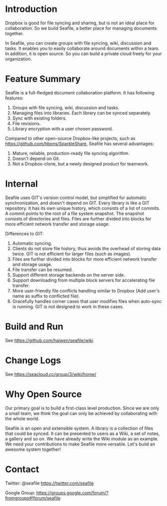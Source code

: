 Introduction
============

Dropbox is good for file syncing and sharing, but is not an ideal place for collaboration. So we build Seafile, a better place for managing documents together. 

In Seafile, you can create groups with file syncing, wiki, discussion and tasks. It enables you to easily collaborate around documents within a team. In addition, it is open source. So you can build a private cloud freely for your organization.

Feature Summary
===============

Seafile is a full-fledged document collaboration platform. It has following features:

1. Groups with file syncing, wiki, discussion and tasks.
2. Managing files into libraries. Each library can be synced separately.
3. Sync with existing folders.
4. File revisions.
5. Library encryption with a user chosen password.

Compared to other open-source Dropbox-like projects, such as
<https://github.com/hbons/SparkleShare>, Seafile has several advantages:

1. Mature, reliable, production-ready file syncing algorithm.
2. Doesn't depend on Git.
3. Not a Dropbox-clone, but a newly designed product for teamwork. 

Internal
========

Seafile uses GIT's version control model, but simplified for automatic
synchronization, and doesn't depend on GIT.
Every library is like a GIT repository. It has
its own unique history, which consists of a list of commits.
A commit points to the root of a file system snapshot. The snapshot consists
of directories and files. Files are further divided into blocks
for more efficient network transfer and storage usage.

Differences to GIT:

1. Automatic syncing.
2. Clients do not store file history, thus avoids the overhead of storing data twice. GIT is not efficient for larger files (such as images).
3. Files are further divided into blocks for more efficient network transfer and storage usage.
4. File transfer can be resumed.
5. Support different storage backends on the server side.
6. Support downloading from multiple block servers for accelerating file transfer.
7. More user-friendly file conflicts handling similar to Dropbox (Add user's name as suffix to conflicted file).
8. Gracefully handles corner cases that user modifies files when auto-sync is running. GIT is not designed to work in these cases.

Build and Run
=============

See <https://github.com/haiwen/seafile/wiki>

Change Logs
===========

See <https://seacloud.cc/group/3/wiki/home/>


Why Open Source
===============

Our primary goal is to build a first-class level production. Since we are only a small team, we think the goal can only be achieved by collaborating with the whole world.

Seafile is an open and extensible system. A library is a collection of files that could be synced. It can be presented to users as a Wiki, a set of notes, a gallery and so on. We have already write the Wiki module as an example. We need your contributions to make Seafile more versatile. Let's build an awesome system together!

Contact
=======

Twitter: @seafile <https://twitter.com/seafile>

Google Group: <https://groups.google.com/forum/?fromgroups#!forum/seafile>
